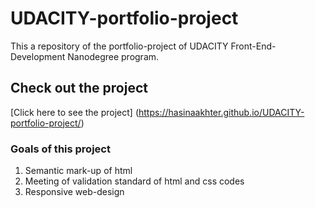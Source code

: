# UDACITY-portfolio-project
This a repository of the portfolio-project of UDACITY Front-End-Development Nanodegree program.
## Check out the project
[Click here to see the project]
(https://hasinaakhter.github.io/UDACITY-portfolio-project/)
### Goals of this project
1. Semantic mark-up of html
2. Meeting of validation standard of html and css codes
3. Responsive web-design

